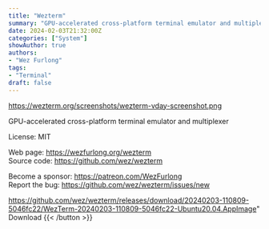 ```yaml
---
title: "Wezterm"
summary: "GPU-accelerated cross-platform terminal emulator and multiplexer"
date: 2024-02-03T21:32:00Z
categories: ["System"]
showAuthor: true
authors:
- "Wez Furlong"
tags: 
- "Terminal"
draft: false
---
```


https://wezterm.org/screenshots/wezterm-vday-screenshot.png

GPU-accelerated cross-platform terminal emulator and multiplexer

License: MIT

Web page: <https://wezfurlong.org/wezterm>  
Source code: <https://github.com/wez/wezterm>

Become a sponsor: <https://patreon.com/WezFurlong>  
Report the bug: <https://github.com/wez/wezterm/issues/new>  

https://github.com/wez/wezterm/releases/download/20240203-110809-5046fc22/WezTerm-20240203-110809-5046fc22-Ubuntu20.04.AppImage" 
Download
{{< /button >}}